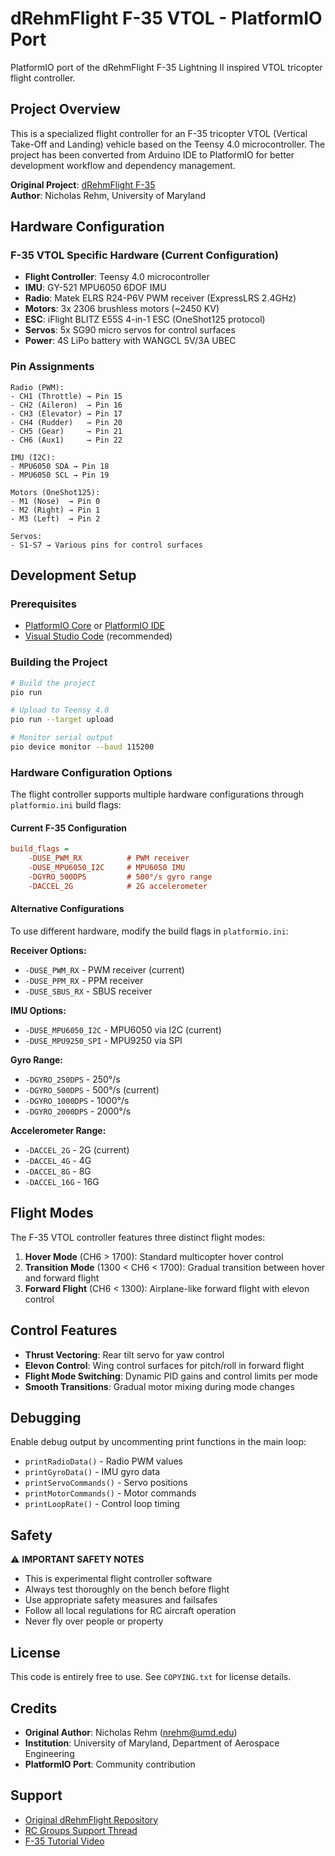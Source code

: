 # dRehmFlight F-35 VTOL - PlatformIO Port

PlatformIO port of the dRehmFlight F-35 Lightning II inspired VTOL tricopter flight controller.

## Project Overview

This is a specialized flight controller for an F-35 tricopter VTOL (Vertical Take-Off and Landing) vehicle based on the Teensy 4.0 microcontroller. The project has been converted from Arduino IDE to PlatformIO for better development workflow and dependency management.

**Original Project**: [dRehmFlight F-35](https://github.com/nickrehm/dRehmFlight-F-35)  
**Author**: Nicholas Rehm, University of Maryland

## Hardware Configuration

### F-35 VTOL Specific Hardware (Current Configuration)
- **Flight Controller**: Teensy 4.0 microcontroller
- **IMU**: GY-521 MPU6050 6DOF IMU
- **Radio**: Matek ELRS R24-P6V PWM receiver (ExpressLRS 2.4GHz)
- **Motors**: 3x 2306 brushless motors (~2450 KV)
- **ESC**: iFlight BLITZ E55S 4-in-1 ESC (OneShot125 protocol)
- **Servos**: 5x SG90 micro servos for control surfaces
- **Power**: 4S LiPo battery with WANGCL 5V/3A UBEC

### Pin Assignments
```
Radio (PWM):
- CH1 (Throttle) → Pin 15
- CH2 (Aileron)  → Pin 16  
- CH3 (Elevator) → Pin 17
- CH4 (Rudder)   → Pin 20
- CH5 (Gear)     → Pin 21
- CH6 (Aux1)     → Pin 22

IMU (I2C):
- MPU6050 SDA → Pin 18
- MPU6050 SCL → Pin 19

Motors (OneShot125):
- M1 (Nose)  → Pin 0
- M2 (Right) → Pin 1  
- M3 (Left)  → Pin 2

Servos:
- S1-S7 → Various pins for control surfaces
```

## Development Setup

### Prerequisites
- [PlatformIO Core](https://platformio.org/install/cli) or [PlatformIO IDE](https://platformio.org/install/ide)
- [Visual Studio Code](https://code.visualstudio.com/) (recommended)

### Building the Project
```bash
# Build the project
pio run

# Upload to Teensy 4.0
pio run --target upload

# Monitor serial output
pio device monitor --baud 115200
```

### Hardware Configuration Options

The flight controller supports multiple hardware configurations through `platformio.ini` build flags:

#### Current F-35 Configuration
```ini
build_flags = 
    -DUSE_PWM_RX          # PWM receiver
    -DUSE_MPU6050_I2C     # MPU6050 IMU
    -DGYRO_500DPS         # 500°/s gyro range
    -DACCEL_2G            # 2G accelerometer
```

#### Alternative Configurations
To use different hardware, modify the build flags in `platformio.ini`:

**Receiver Options:**
- `-DUSE_PWM_RX` - PWM receiver (current)
- `-DUSE_PPM_RX` - PPM receiver  
- `-DUSE_SBUS_RX` - SBUS receiver

**IMU Options:**
- `-DUSE_MPU6050_I2C` - MPU6050 via I2C (current)
- `-DUSE_MPU9250_SPI` - MPU9250 via SPI

**Gyro Range:**
- `-DGYRO_250DPS` - 250°/s
- `-DGYRO_500DPS` - 500°/s (current)
- `-DGYRO_1000DPS` - 1000°/s
- `-DGYRO_2000DPS` - 2000°/s

**Accelerometer Range:**
- `-DACCEL_2G` - 2G (current)
- `-DACCEL_4G` - 4G
- `-DACCEL_8G` - 8G
- `-DACCEL_16G` - 16G

## Flight Modes

The F-35 VTOL controller features three distinct flight modes:

1. **Hover Mode** (CH6 > 1700): Standard multicopter hover control
2. **Transition Mode** (1300 < CH6 < 1700): Gradual transition between hover and forward flight
3. **Forward Flight** (CH6 < 1300): Airplane-like forward flight with elevon control

## Control Features

- **Thrust Vectoring**: Rear tilt servo for yaw control
- **Elevon Control**: Wing control surfaces for pitch/roll in forward flight
- **Flight Mode Switching**: Dynamic PID gains and control limits per mode
- **Smooth Transitions**: Gradual motor mixing during mode changes

## Debugging

Enable debug output by uncommenting print functions in the main loop:
- `printRadioData()` - Radio PWM values
- `printGyroData()` - IMU gyro data
- `printServoCommands()` - Servo positions
- `printMotorCommands()` - Motor commands
- `printLoopRate()` - Control loop timing

## Safety

⚠️ **IMPORTANT SAFETY NOTES**
- This is experimental flight controller software
- Always test thoroughly on the bench before flight
- Use appropriate safety measures and failsafes
- Follow all local regulations for RC aircraft operation
- Never fly over people or property

## License

This code is entirely free to use. See `COPYING.txt` for license details.

## Credits

- **Original Author**: Nicholas Rehm (nrehm@umd.edu)
- **Institution**: University of Maryland, Department of Aerospace Engineering
- **PlatformIO Port**: Community contribution

## Support

- [Original dRehmFlight Repository](https://github.com/nickrehm/dRehmFlight)
- [RC Groups Support Thread](https://www.rcgroups.com/forums/showthread.php?3706571-dRehmFlight-VTOL-Teensy-Flight-Controller-and-Stabilization)
- [F-35 Tutorial Video](https://www.youtube.com/watch?v=RqdcZD0ZoUk)